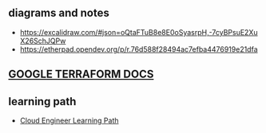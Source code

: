 
## diagrams and notes  
- https://excalidraw.com/#json=oQtaFTuB8e8E0oSyasrpH,-7cyBPsuE2XuX26SchJQPw
- https://etherpad.opendev.org/p/r.76d588f28494ac7efba4476919e21dfa
## [GOOGLE TERRAFORM DOCS](https://cloud.google.com/docs/terraform/iac-overview)
## learning path
- [Cloud Engineer Learning Path](https://www.cloudskillsboost.google/paths/11)
